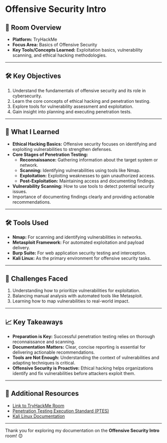 # Offensive Security Intro

## 🌟 Room Overview
- **Platform:** TryHackMe
- **Focus Area:** Basics of Offensive Security
- **Key Tools/Concepts Learned:** Exploitation basics, vulnerability scanning, and ethical hacking methodologies.

---

## 🛠 Key Objectives
1. Understand the fundamentals of offensive security and its role in cybersecurity.
2. Learn the core concepts of ethical hacking and penetration testing.
3. Explore tools for vulnerability assessment and exploitation.
4. Gain insight into planning and executing penetration tests.

---

## 📘 What I Learned
- **Ethical Hacking Basics:** Offensive security focuses on identifying and exploiting vulnerabilities to strengthen defenses.
- **Core Stages of Penetration Testing:**
  - **Reconnaissance:** Gathering information about the target system or network.
  - **Scanning:** Identifying vulnerabilities using tools like Nmap.
  - **Exploitation:** Exploiting weaknesses to gain unauthorized access.
  - **Post-Exploitation:** Maintaining access and documenting findings.
- **Vulnerability Scanning:** How to use tools to detect potential security issues.
- Importance of documenting findings clearly and providing actionable recommendations.

---

## 🛠 Tools Used
- **Nmap:** For scanning and identifying vulnerabilities in networks.
- **Metasploit Framework:** For automated exploitation and payload delivery.
- **Burp Suite:** For web application security testing and interception.
- **Kali Linux:** As the primary environment for offensive security tasks.

---

## 🧠 Challenges Faced
1. Understanding how to prioritize vulnerabilities for exploitation.
2. Balancing manual analysis with automated tools like Metasploit.
3. Learning how to map vulnerabilities to real-world impact.

---

## 📈 Key Takeaways
- **Preparation is Key:** Successful penetration testing relies on thorough reconnaissance and scanning.
- **Documentation Matters:** Clear, concise reporting is essential for delivering actionable recommendations.
- **Tools are Not Enough:** Understanding the context of vulnerabilities and adapting techniques is critical.
- **Offensive Security is Proactive:** Ethical hacking helps organizations identify and fix vulnerabilities before attackers exploit them.

---

## 🔗 Additional Resources
- [Link to TryHackMe Room](https://tryhackme.com/room/offsecintro)
- [Penetration Testing Execution Standard (PTES)](http://www.pentest-standard.org/index.php/Main_Page)
- [Kali Linux Documentation](https://www.kali.org/docs/)

---

Thank you for exploring my documentation on the **Offensive Security Intro** room! 😊
